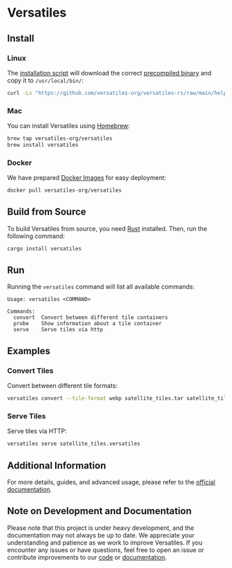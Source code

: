 # Versatiles

## Install

### Linux

The [installation script](https://github.com/versatiles-org/versatiles-rs/blob/main/helpers/install-linux.sh) will download the correct [precompiled binary](https://github.com/versatiles-org/versatiles-rs/releases/latest/) and copy it to `/usr/local/bin/`:
```bash
curl -Ls "https://github.com/versatiles-org/versatiles-rs/raw/main/helpers/install-linux.sh" | bash
```

### Mac

You can install Versatiles using [Homebrew](https://github.com/versatiles-org/versatiles-documentation/blob/main/guides/install_versatiles.md#homebrew-for-macos):
```bash
brew tap versatiles-org/versatiles
brew install versatiles
```

### Docker

We have prepared [Docker Images](https://github.com/versatiles-org/versatiles-docker) for easy deployment:
```bash
docker pull versatiles-org/versatiles
```

## Build from Source

To build Versatiles from source, you need [Rust](https://doc.rust-lang.org/cargo/getting-started/installation.html) installed. Then, run the following command:
```bash
cargo install versatiles
```

## Run

Running the `versatiles` command will list all available commands:
```
Usage: versatiles <COMMAND>

Commands:
  convert  Convert between different tile containers
  probe    Show information about a tile container
  serve    Serve tiles via http
```

## Examples

### Convert Tiles
Convert between different tile formats:
```bash
versatiles convert --tile-format webp satellite_tiles.tar satellite_tiles.versatiles
```

### Serve Tiles
Serve tiles via HTTP:
```bash
versatiles serve satellite_tiles.versatiles
```

## Additional Information

For more details, guides, and advanced usage, please refer to the [official documentation](https://github.com/versatiles-org/versatiles-documentation).

## Note on Development and Documentation

Please note that this project is under heavy development, and the documentation may not always be up to date. We appreciate your understanding and patience as we work to improve Versatiles. If you encounter any issues or have questions, feel free to open an issue or contribute improvements to our [code](https://github.com/versatiles-org/versatiles-rs) or [documentation](https://github.com/versatiles-org/versatiles-documentation).
